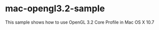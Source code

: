 mac-opengl3.2-sample
====================

This sample shows how to use OpenGL 3.2 Core Profile in Mac OS X 10.7
